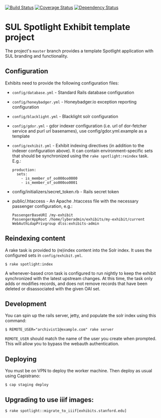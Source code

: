 [![Build Status](https://travis-ci.org/sul-dlss/exhibits.svg)](https://travis-ci.org/sul-dlss/exhibits) [![Coverage Status](https://coveralls.io/repos/sul-dlss/exhibits/badge.svg?branch=master&service=github)](https://coveralls.io/github/sul-dlss/exhibits?branch=master) [![Dependency Status](https://gemnasium.com/sul-dlss/exhibits.svg)](https://gemnasium.com/sul-dlss/exhibits)

# SUL Spotlight Exhibit template project

The project's `master` branch provides a template Spotlight application with SUL branding and functionality.

## Configuration

Exhibits need to provide the following configuration files:

* `config/database.yml` - Standard Rails database configuration
* `config/honeybadger.yml` - Honeybadger.io exception reporting configuration
* `config/blacklight.yml` - Blacklight solr configuration
* `config/gdor.yml` - gdor indexer configuration (i.e. url of dor-fetcher service and purl url basenames), use config/gdor.yml.example as a template
* `config/exhibit.yml` - Exhibit indexing directives (in addition to the indexer configuration above). It can contain environment-specific sets that should be synchronized using the `rake spotlight:reindex` task. E.g.:
    ```
    production:
      sets:
        - is_member_of_oo000oo0000
        - is_member_of_oo000oo0001
    ```

* config/initializers/secret_token.rb - Rails secret token
* public/.htaccess - An Apache .htaccess file with the necessary passenger configuration, e.g.:
    ```
    PassengerBaseURI /my-exhibit
    PassengerAppRoot /home/lyberadmin/exhibits/my-exhibit/current
    WebAuthLdapPrivgroup dlss:exhibits-admin
    ```

## Reindexing content

A rake task is provided to (re)index content into the Solr index. It uses the configured sets in `config/exhibit.yml`.

```console
$ rake spotlight:index
```

A whenever-based cron task is configured to run nightly to keep the exhibit synchronized with the latest upstream changes. At this time, the task only adds or modifies records, and does not remove records that have been deleted or disassociated with the given OAI set.

## Development

You can spin up the rails server, jetty, and populate the solr index using this command:

```console
$ REMOTE_USER="archivist1@example.com" rake server
```

`REMOTE_USER` should match the name of the user you create when prompted. This will allow you to bypass the webauth authentication.

## Deploying

You must be on VPN to deploy the worker machine.  Then deploy as usual using Capistrano:

```console
$ cap staging deploy
```

## Upgrading to use iiif images:

```console
$ rake spotlight::migrate_to_iiif[exhibits.stanford.edu]
```
